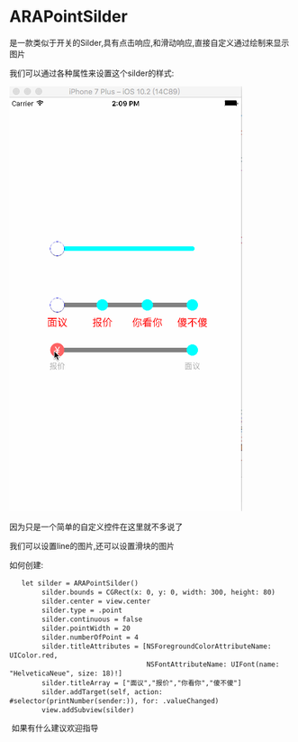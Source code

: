 
# ARAPointSilder
是一款类似于开关的Silder,具有点击响应,和滑动响应,直接自定义通过绘制来显示图片 

我们可以通过各种属性来设置这个silder的样式: 
         
![这是列子](https://github.com/AnRanScheme/ARAPointSilder/raw/master/ARASlider/Untitled1.gif)
           
因为只是一个简单的自定义控件在这里就不多说了
          
我们可以设置line的图片,还可以设置滑块的图片

如何创建:  

       let silder = ARAPointSilder()
            silder.bounds = CGRect(x: 0, y: 0, width: 300, height: 80)
            silder.center = view.center
            silder.type = .point
            silder.continuous = false
            silder.pointWidth = 20
            silder.numberOfPoint = 4
            silder.titleAttributes = [NSForegroundColorAttributeName: UIColor.red, 
                                      NSFontAttributeName: UIFont(name: "HelveticaNeue", size: 18)!]
            silder.titleArray = ["面议","报价","你看你","傻不傻"]
            silder.addTarget(self, action: #selector(printNumber(sender:)), for: .valueChanged)
            view.addSubview(silder)

 如果有什么建议欢迎指导
